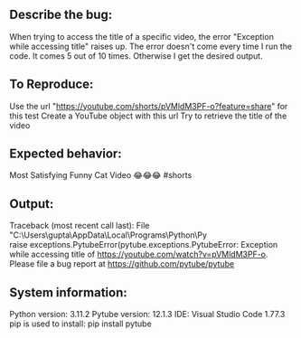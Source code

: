## Describe the bug:
When trying to access the title of a specific video, the error "Exception while accessing title" raises up.
The error doesn't come every time I run the code. It comes 5 out of 10 times.
Otherwise I get the desired output.

## To Reproduce:

Use the url "https://youtube.com/shorts/pVMldM3PF-o?feature=share" for this test
Create a YouTube object with this url
Try to retrieve the title of the video

## Expected behavior:
Most Satisfying Funny Cat Video 😂😂😂  #shorts

## Output:
Traceback (most recent call last):
  File "C:\Users\gupta\AppData\Local\Programs\Python\Py    
  raise exceptions.PytubeError(pytube.exceptions.PytubeError: Exception while accessing title of https://youtube.com/watch?v=pVMldM3PF-o. 
  Please file a bug report at https://github.com/pytube/pytube

## System information:

Python version: 3.11.2
Pytube version: 12.1.3
IDE: Visual Studio Code 1.77.3
pip is used to install: pip install pytube